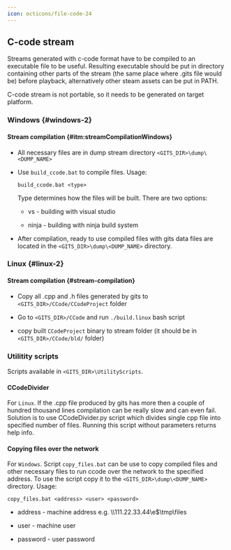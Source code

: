 ```yaml
---
icon: octicons/file-code-24
---
```

## C-code stream

Streams generated with c-code format have to be compiled to an
executable file to be useful. Resulting executable should be put in
directory containing other parts of the stream (the same place where
.gits file would be) before playback, alternatively other steam assets
can be put in PATH.

C-code stream is not portable, so it needs to be generated on target
platform.

### Windows {#windows-2}

#### Stream compilation {#itm:streamCompilationWindows}

-   All necessary files are in dump stream directory
    `<GITS_DIR>\dump\<DUMP_NAME>`

-   Use `build_ccode.bat` to compile files. Usage:

        build_ccode.bat <type>

    Type determines how the files will be built. There are two options:

    -   vs - building with visual studio

    -   ninja - building with ninja build system

-   After compilation, ready to use compiled files with gits data files
    are located in the `<GITS_DIR>\dump\<DUMP_NAME>` directory.

### Linux {#linux-2}

#### Stream compilation {#stream-compilation}

-   Copy all .cpp and .h files generated by gits to
    `<GITS_DIR>/CCode/CCodeProject` folder

-   Go to `<GITS_DIR>/CCode` and run `./build.linux` bash script

-   copy built `CCodeProject` binary to stream folder (it should be in
    `<GITS_DIR>/CCode/bld/` folder)

### Utilitity scripts

Scripts available in `<GITS_DIR>\UtilityScripts`.

#### CCodeDivider

For `Linux`. If the .cpp file produced by gits has more then a couple of
hundred thousand lines compilation can be really slow and can even fail.
Solution is to use CCodeDivider.py script which divides single cpp file
into specified number of files. Running this script without parameters
returns help info.

#### Copying files over the network

For `Windows`. Script `copy_files.bat` can be use to copy compiled files
and other necessary files to run ccode over the network to the specified
address. To use the script copy it to the `<GITS_DIR>\dump\<DUMP_NAME>`
directory. Usage:

    copy_files.bat <address> <user> <password>

-   address - machine address e.g. \\\\111.22.33.44\\e\$\\tmp\\files

-   user - machine user

-   password - user password


